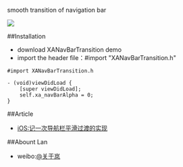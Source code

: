 smooth transition of navigation bar


![](https://github.com/XangAm/XANavBarTransition/raw/master/bardemo.gif)  



##Installation

- download XANavBarTransition demo
- import the header file：#import "XANavBarTransition.h"

```objc
#import XANavBarTransition.h
```
```objc
- (void)viewDidLoad {
    [super viewDidLoad];
    self.xa_navBarAlpha = 0;
}
```

##Article
- [iOS:记一次导航栏平滑过渡的实现](http://www.jianshu.com/p/454b06590cf1)



##Abount Lan
- weibo:[@关于岚](http://weibo.com/daxiec/)
